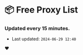 # :package: Free Proxy List
### Updated every 15 minutes.

- Last updated: `2024-06-29 12:40`

:heart:
